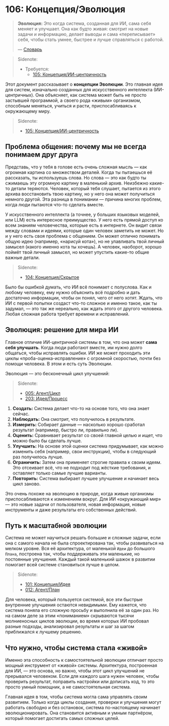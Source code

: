 # 106: Концепция/Эволюция

> **Эволюция:** Это когда система, созданная для ИИ, сама себя меняет и улучшает. Она как будто живая: смотрит на новые задачи и информацию, делает выводы и сама «переписывает» себя, чтобы стать умнее, быстрее и лучше справляться с работой.
>
> — [Словарь](./000_glossary.md)

> Sidenote:
> - Требуется:
>   - [105: Концепция/ИИ-центричность](./105_concept_ai_native.md)

Этот документ рассказывает о **концепции Эволюции**. Это главная идея для систем, изначально созданных для искусственного интеллекта (ИИ-центричных). Она объясняет, как система может быть не просто застывшей программой, а своего рода «живым» организмом, способным меняться, учиться и расти, приспосабливаясь к окружающему миру.

> Sidenote:
> - [105: Концепция/ИИ-центричность](./105_concept_ai_native.md)

## Проблема общения: почему мы не всегда понимаем друг друга

Представь, что у тебя в голове есть очень сложная мысль — как огромная картина со множеством деталей. Когда ты пытаешься её рассказать, ты используешь слова. Но слова — это как будто ты сжимаешь эту огромную картину в маленький архив. Неизбежно какие-то детали теряются. Человек, который тебя слушает, пытается из этого архива восстановить твою картину, но у него она может получиться немного другой. Эта разница в понимании — причина многих проблем, когда люди пытаются что-то сделать вместе.

У искусственного интеллекта (а точнее, у больших языковых моделей, или LLM) есть интересное преимущество. У него есть прямой доступ ко всем знаниям человечества, которые есть в интернете. Он видит связи между словами и идеями, которые один человек заметить не может. Но и у него есть своя проблема с общением. Он может отлично понимать общую идею (например, «нарисуй кота»), но не улавливать твой личный замысел (какого именно кота ты хочешь). А человек, наоборот, хорошо поймёт твой личный замысел, но может упустить какие-то общие важные детали.

> Sidenote:
> - [104: Концепция/Скрытое](./104_concept_latent.md)

Было бы ошибкой думать, что ИИ всё понимает с полуслова. Как и любому человеку, ему нужно объяснить всё подробно и дать достаточно информации, чтобы он понял, чего от него хотят. Ждать, что ИИ с первой попытки создаст что-то сложное и именно такое, как ты задумал, — это так же нереально, как ждать этого от другого человека. Любая сложная работа требует времени и исправлений.

## Эволюция: решение для мира ИИ

Главное отличие ИИ-центричной системы в том, что она может **сама себя улучшать**. Когда люди работают вместе, им нужно долго общаться, чтобы исправлять ошибки. ИИ же может проходить эти циклы «проба-оценка-исправление» с огромной скоростью, почти без помощи человека. В этом и есть суть Эволюции.

Эволюция — это бесконечный цикл улучшений:

> Sidenote:
> - [005: Агент/Цикл](./005_agent_loop.md)
> - [203: Идея/Процесс](./203_idea_process.md)

1.  **Создать:** Система делает что-то на основе того, что она знает сейчас.
2.  **Наблюдать:** Она смотрит, что получилось в результате.
3.  **Измерить:** Собирает данные — насколько хорошо сработал результат (например, быстро ли, правильно ли).
4.  **Оценить:** Сравнивает результат со своей главной целью и ищет, что можно было бы сделать лучше.
5.  **Улучшить:** На основе этой оценки система придумывает, как можно изменить себя (например, свои инструкции), чтобы в следующий раз получилось лучше.
6.  **Ограничить:** Затем она применяет строгие правила к своим идеям. Это отсеивает всё, что не подходит под жёсткие требования, и оставляет только самые лучшие варианты.
7.  **Повторить:** Система выбирает лучшее улучшение и начинает весь цикл заново.

Это очень похоже на эволюцию в природе, когда живые организмы приспосабливаются к изменениям вокруг. Для ИИ «окружающий мир» — это новые задачи от пользователя, новая информация, новые инструменты и даже результаты его собственных действий.

## Путь к масштабной эволюции

Система не может научиться решать большие и сложные задачи, если она с самого начала не была спроектирована так, чтобы развиваться на мелком уровне. Вся её архитектура, от маленькой `Идеи` до большого `Плана`, построена так, чтобы поддерживать эти маленькие, но постоянные улучшения. Каждый такой маленький шажок в развитии помогает всей системе становиться лучше в целом.

> Sidenote:
> - [101: Концепция/Идея](./101_concept_idea.md)
> - [012: Агент/План](./012_agent_plan.md)

Для человека, который пользуется системой, все эти быстрые внутренние улучшения остаются невидимыми. Ему кажется, что система поняла его сложную просьбу и выполнила её за один раз. Но на самом деле за этим «пониманием» скрываются тысячи молниеносных циклов эволюции, во время которых ИИ пробовал разные подходы, анализировал результаты и шаг за шагом приближался к лучшему решению.

## Что нужно, чтобы система стала «живой»

Именно эта способность к самостоятельной эволюции отличает просто мощный инструмент от «живой» системы. Архитектура, построенная для ИИ, — это основа, но важно, чтобы этот цикл улучшений не прерывался человеком. Если для каждого шага нужен человек, чтобы проверить результат, поправить настройки или дописать код, то это просто умный помощник, а не самостоятельная система.

Главная идея в том, чтобы система могла сама управлять своим развитием. Только когда циклы создания, проверки и улучшения могут работать свободно и без остановок, система по-настоящему начинает эволюционировать. Она становится активным и умным партнёром, который помогает достигать самых сложных целей.

